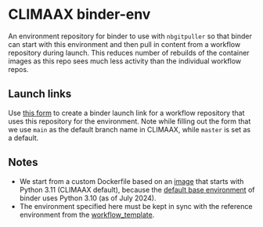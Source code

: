 # CLIMAAX binder-env

An environment repository for binder to use with `nbgitpuller` so that binder can start with this environment and then pull in content from a workflow repository during launch. This reduces number of rebuilds of the container images as this repo sees much less activity than the individual workflow repos.

## Launch links

Use [this form](https://nbgitpuller.readthedocs.io/en/latest/link.html?tab=binder&branch=main&repo=https%3A%2F%2Fgithub.com%2Fclimaax%2Fbinder-env)  to create a binder launch link for a workflow repository that uses this repository for the environment. Note while filling out the form that we use `main` as the default branch name in CLIMAAX, while `master` is set as a default.


## Notes

- We start from a custom Dockerfile based on an [image](https://github.com/jupyter/docker-stacks/blob/main/images/minimal-notebook/Dockerfile) that starts with Python 3.11 (CLIMAAX default), because the [default base environment](https://github.com/jupyterhub/repo2docker/blob/HEAD/repo2docker/buildpacks/conda/environment.yml) of binder uses Python 3.10 (as of July 2024).
- The environment specified here must be kept in sync with the reference environment from the [workflow_template](https://github.com/CLIMAAX/workflow_template/blob/main/environment.yml).
